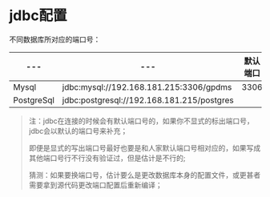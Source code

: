 # jdbc配置

不同数据库所对应的端口号：

| ---        | ---                                      | 默认端口 |      |
| ---------- | ---------------------------------------- | ---- | ---- |
| Mysql      | jdbc:mysql://192.168.181.215:3306/gpdms  | 3306 |      |
| PostgreSql | jdbc:postgresql://192.168.181.215/postgres |      |      |

> 注：jdbc在连接的时候会有默认端口号的，如果你不显式的标出端口号，jdbc会以默认的端口号来补充；
>
> 即便是显式的写出端口号最好也要是和人家默认端口号相对应的，如果写成其他端口号行不行没有验证过，但是估计是不行的;
>
> 猜测：如果要换端口号，估计要么是更改数据库本身的配置文件，或更甚者需要拿到源代码更改端口配置后重新编译；